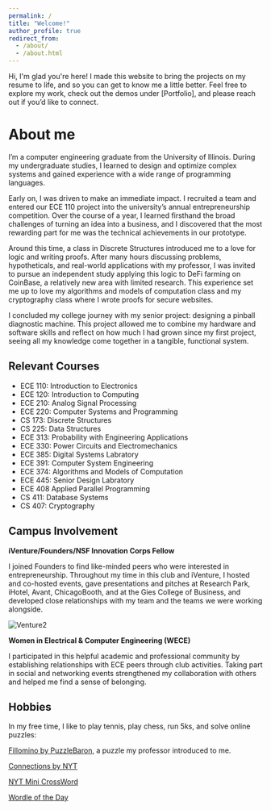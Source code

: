 ```yaml
---
permalink: /
title: "Welcome!"
author_profile: true
redirect_from: 
  - /about/
  - /about.html
---
```


Hi, I'm glad you're here! I made this website to bring the projects on my resume to life, and so you can get to know me a little better. Feel free to explore my work, check out the demos under [Portfolio], and please reach out if you’d like to connect. 

About me
======
I’m a computer engineering graduate from the University of Illinois. During my undergraduate studies, I learned to design and optimize complex systems and gained experience with a wide range of programming languages.

Early on, I was driven to make an immediate impact. I recruited a team and entered our ECE 110 project into the university’s annual entrepreneurship competition. Over the course of a year, I learned firsthand the broad challenges of turning an idea into a business, and I discovered that the most rewarding part for me was the technical achievements in our prototype.

Around this time, a class in Discrete Structures introduced me to a love for logic and writing proofs. After many hours discussing problems, hypotheticals, and real-world applications with my professor, I was invited to pursue an independent study applying this logic to DeFi farming on CoinBase, a relatively new area with limited research. This experience set me up to love my algorithms and models of computation class and my cryptography class where I wrote proofs for secure websites.

I concluded my college journey with my senior project: designing a pinball diagnostic machine. This project allowed me to combine my hardware and software skills and reflect on how much I had grown since my first project, seeing all my knowledge come together in a tangible, functional system.

Relevant Courses
------
- ECE 110: Introduction to Electronics
- ECE 120: Introduction to Computing
- ECE 210: Analog Signal Processing
- ECE 220: Computer Systems and Programming
- CS 173: Discrete Structures
- CS 225: Data Structures
- ECE 313: Probability with Engineering Applications
- ECE 330: Power Circuits and Electromechanics
- ECE 385: Digital Systems Labratory 
- ECE 391: Computer System Engineering
- ECE 374: Algorithms and Models of Computation
- ECE 445: Senior Design Labratory
- ECE 408 Applied Parallel Programming
- CS 411: Database Systems
- CS 407: Cryptography

Campus Involvement
------
**iVenture/Founders/NSF Innovation Corps Fellow**

I joined Founders to find like-minded peers who were interested in entrepreneurship. Throughout my time in this club and iVenture, I hosted and co-hosted events, gave presentations and pitches at Research Park, iHotel, Avant, ChicagoBooth, and at the Gies College of Business, and developed close relationships with my team and the teams we were working alongside. 

![Venture2](/myportfolio/images/venture2.png)

**Women in Electrical & Computer Engineering (WECE)**

I participated in this helpful academic and professional community by establishing relationships with ECE peers through club activities. Taking part in social and networking events strengthened my collaboration with others and helped me find a sense of belonging.

Hobbies
------
In my free time, I like to play tennis, play chess, run 5ks, and solve online puzzles: 

[Fillomino by PuzzleBaron](https://fillomino.puzzlebaron.com), a puzzle my professor introduced to me.

[Connections by NYT](https://www.nytimes.com/games/connections)

[NYT Mini CrossWord](https://www.nytimes.com/crosswords/game/mini?embed=ipad)

[Wordle of the Day](https://www.nytimes.com/games/wordle/index.html)
